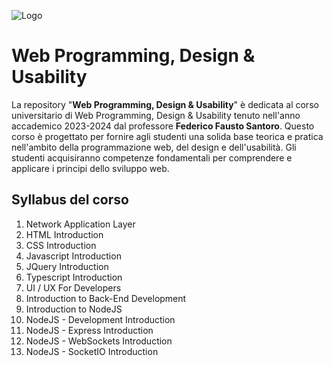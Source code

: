 ![Logo](https://images.squarespace-cdn.com/content/v1/60056c48dfad4a3649200fc0/1613294634908-3HTA3TR74HYYSNEIZSIJ/UniCT-Logo.jpg?format=1000w)

# Web Programming, Design & Usability

La repository "**Web Programming, Design & Usability**" è dedicata al corso universitario di Web Programming, Design & Usability tenuto nell'anno accademico 2023-2024 dal professore **Federico Fausto Santoro**. Questo corso è progettato per fornire agli studenti una solida base teorica e pratica nell'ambito della programmazione web, del design e dell'usabilità. Gli studenti acquisiranno competenze fondamentali per comprendere e applicare i principi dello sviluppo web.

## Syllabus del corso

1. Network Application Layer
2. HTML Introduction
3. CSS Introduction
4. Javascript Introduction
5. JQuery Introduction
6. Typescript Introduction
7. UI / UX For Developers
8. Introduction to Back-End Development
9. Introduction to NodeJS
10. NodeJS - Development Introduction
11. NodeJS - Express Introduction
12. NodeJS - WebSockets Introduction
13. NodeJS - SocketIO Introduction
